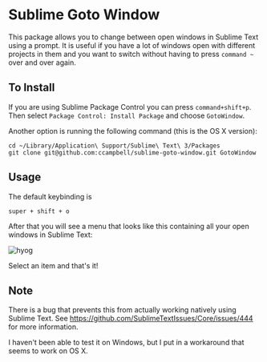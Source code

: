 # Sublime Goto Window

This package allows you to change between open windows in Sublime Text using a
prompt. It is useful if you have a lot of windows open with different projects
in them and you want to switch without having to press `command ~` over and over again.

## To Install

If you are using Sublime Package Control you can press ``command+shift+p``.  Then select ``Package Control: Install Package`` and choose ``GotoWindow``.

Another option is running the following command (this is the OS X version):

```
cd ~/Library/Application\ Support/Sublime\ Text\ 3/Packages
git clone git@github.com:ccampbell/sublime-goto-window.git GotoWindow
```

## Usage

The default keybinding is

```
super + shift + o
```

After that you will see a menu that looks like this containing all your open
windows in Sublime Text:

![hyog](https://cloud.githubusercontent.com/assets/259316/9324668/72ee20e8-455a-11e5-9f0d-9b89d19764ea.png)

Select an item and that's it!

## Note

There is a bug that prevents this from actually working natively using Sublime
Text.  See https://github.com/SublimeTextIssues/Core/issues/444 for more
information.

I haven't been able to test it on Windows, but I put in a workaround that seems
to work on OS X.
